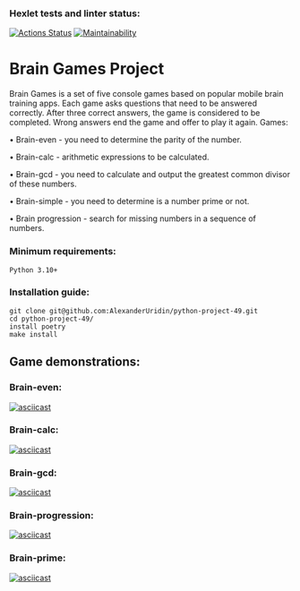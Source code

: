 ### Hexlet tests and linter status:
[![Actions Status](https://github.com/AlexanderUridin/python-project-49/actions/workflows/hexlet-check.yml/badge.svg)](https://github.com/AlexanderUridin/python-project-49/actions)
[![Maintainability](https://api.codeclimate.com/v1/badges/c66a3383368b8cc29076/maintainability)](https://codeclimate.com/github/AlexanderUridin/python-project-49/maintainability)

# Brain Games Project

Brain Games is a set of five console games based on popular mobile brain training apps. Each game asks questions that need to be answered correctly. After three correct answers, the game is considered to be completed. Wrong answers end the game and offer to play it again. Games:

• Brain-even - you need to determine the parity of the number.

• Brain-calc - arithmetic expressions to be calculated.

• Brain-gcd - you need to calculate and output the greatest common divisor of these numbers.

• Brain-simple - you need to determine is a number prime or not.

• Brain progression - search for missing numbers in a sequence of numbers.

### Minimum requirements:

```
Python 3.10+
```

### Installation guide:

```
git clone git@github.com:AlexanderUridin/python-project-49.git
cd python-project-49/
install poetry
make install
```

## Game demonstrations:

### Brain-even:

[![asciicast](https://asciinema.org/a/teaaXe6w8Q1Hyt2OZfv4JPvxI.svg)](https://asciinema.org/a/teaaXe6w8Q1Hyt2OZfv4JPvxI)

### Brain-calc:

[![asciicast](https://asciinema.org/a/Oa8NvN7dRnEa6ZjcAKjeqAscL.svg)](https://asciinema.org/a/Oa8NvN7dRnEa6ZjcAKjeqAscL)

### Brain-gcd:

[![asciicast](https://asciinema.org/a/qEddsNnMcuQhsCVBVB6d4zPFU.svg)](https://asciinema.org/a/qEddsNnMcuQhsCVBVB6d4zPFU)

### Brain-progression:

[![asciicast](https://asciinema.org/a/LAT1MKDhizcTYdiMWqDdLAUyo.svg)](https://asciinema.org/a/LAT1MKDhizcTYdiMWqDdLAUyo)

### Brain-prime:

[![asciicast](https://asciinema.org/a/5N3wAGcdwB7xvxCuHCRrHXziP.svg)](https://asciinema.org/a/5N3wAGcdwB7xvxCuHCRrHXziP)
